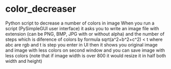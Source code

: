 # color_decreaser
Python script to decrease a number of colors in image
When you run a script (PySimpleGUI user interface) it asks you to write an image file with extension (can be PNG, BMP, JPG with or without alpha) and the number of steps which is diference of colors by formula sqrt(a^2+b^2+c^2) < t where abc are rgb and t is step you enter in UI then it shows you original image and image with less colors on second window and you can save image with less colors (note that if image width is over 800 it would resize it in half both width and height)
